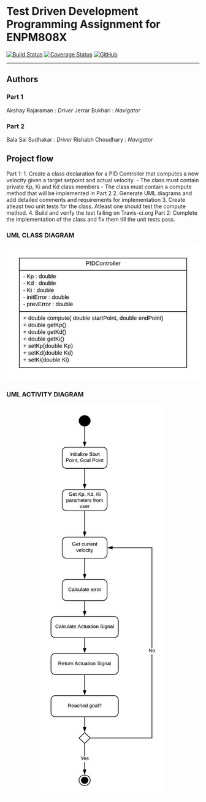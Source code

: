 # Test Driven Development Programming Assignment for ENPM808X

[![Build Status](https://travis-ci.org/AkshayRajaramanSubramanian/cpp-boilerplate.svg?branch=master)](https://travis-ci.org/AkshayRajaramanSubramanian/cpp-boilerplate)
[![Coverage Status](https://coveralls.io/repos/github/AkshayRajaramanSubramanian/cpp-boilerplate/badge.svg?branch=master)](https://coveralls.io/github/AkshayRajaramanSubramanian/cpp-boilerplate?branch=master)
[![GitHub](https://img.shields.io/github/license/mashape/apistatus.svg)](https://raw.githubusercontent.com/AkshayRajaramanSubramanian/cpp-boilerplate/master/LICENSE  )

---


## Authors
### Part 1
   Akshay Rajaraman : *Driver*
   Jerrar Bukhari : *Navigator*
### Part 2
   Bala Sai Sudhakar : *Driver*
   Rishabh Choudhary : *Navigator*

## Project flow
Part 1: 
    1. Create a class declaration for a PID Controller that computes a new velocity given a target setpoint and actual velocity.
            -   The class must contain private Kp, Ki and Kd class members
            -   The class must contain a compute method that will be implemented in Part 2
    2. Generate UML diagrams and add detailed comments and requirements for implementation
    3. Create atleast two unit tests for the class. Atleast one should test the compute method.
    4. Build and verify the test failing on Travis-ci.org
Part 2:
    Complete the implementation of the class and fix them till the unit tests pass.

### UML CLASS DIAGRAM
   <p align="center">
     <img src="https://github.com/AkshayRajaramanSubramanian/cpp-boilerplate/blob/master/UMLClassDiagram.jpeg"/>
   </p>
   
### UML ACTIVITY DIAGRAM
   <p align="center">
      <img src="https://github.com/AkshayRajaramanSubramanian/cpp-boilerplate/blob/master/ActivityDiagram.jpeg"/>
   </p>
